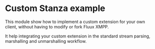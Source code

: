 # Custom Stanza example

This module show how to implement a custom extension for your own client, without having to modify or fork Fluux XMPP.

It help integrating your custom extension in the standard stream parsing, marshalling and unmarshalling workflow.
